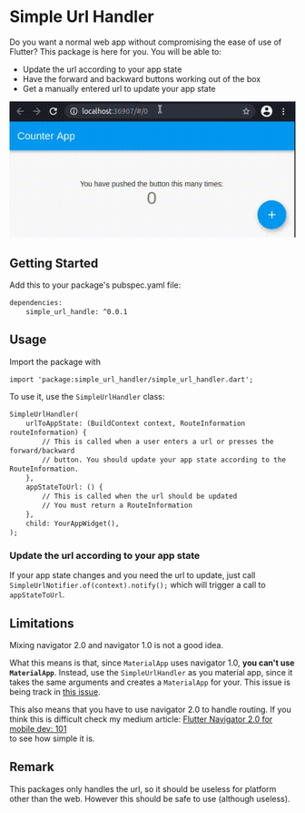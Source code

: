 # Simple Url Handler

Do you want a normal web app without compromising the ease of use of Flutter?
This package is here for you. You will be able to:
* Update the url according to your app state
* Have the forward and backward buttons working out of the box
* Get a manually entered url to update your app state

![Example](counter_with_simple_url_handling.gif)

## Getting Started
Add this to your package's pubspec.yaml file:
```{dart}
dependencies:
    simple_url_handle: ^0.0.1
```

## Usage
Import the package with
```{dart}
import 'package:simple_url_handler/simple_url_handler.dart';
```

To use it, use the `SimpleUrlHandler` class:
```{dart}
SimpleUrlHandler(
    urlToAppState: (BuildContext context, RouteInformation routeInformation) {
        // This is called when a user enters a url or presses the forward/backward
        // button. You should update your app state according to the RouteInformation.
    },
    appStateToUrl: () {
        // This is called when the url should be updated
        // You must return a RouteInformation
    },
    child: YourAppWidget(),
);
```

### Update the url according to your app state
If your app state changes and you need the url to update, just call  
`SimpleUrlNotifier.of(context).notify();` which will trigger a call to
`appStateToUrl`.

## Limitations
Mixing navigator 2.0 and navigator 1.0 is not a good idea.

What this means is that, since `MaterialApp` uses navigator 1.0, **you can't
use `MaterialApp`**. Instead, use the `SimpleUrlHandler` as you material app, since
it takes the same arguments and creates a `MaterialApp` for your.
This issue is being track in [this issue](https://github.com/flutter/flutter/issues/72093).

This also means that you have to use navigator 2.0 to handle routing. If you think
this is difficult check my medium article: [Flutter Navigator 2.0 for mobile dev: 101](https://lucasdelsol01.medium.com/flutter-navigator-2-0-101-for-mobile-dev-5094566613f6)  
to see how simple it is.

## Remark

This packages only handles the url, so it should be useless for platform other than the web.
However this should be safe to use (although useless).